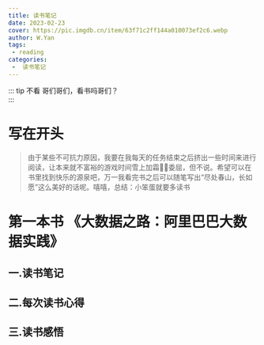 ```yaml
---
title: 读书笔记
date: 2023-02-23
cover: https://pic.imgdb.cn/item/63f71c2ff144a010073ef2c6.webp
author: W.Yan
tags:
 - reading
categories:
 -  读书笔记
---
```


::: tip 不看
哥们哥们，看书吗哥们？<br>
:::

<!-- more -->


# 写在开头

> 由于某些不可抗力原因，我要在我每天的任务结束之后挤出一些时间来进行阅读，让本来就不富裕的游戏时间雪上加霜🤦‍♀️委屈，但不说。希望可以在书里找到快乐的源泉吧，万一我看完书之后可以随笔写出“尽处春山，长如愿”这么美好的话呢。嘻嘻，总结：小笨蛋就要多读书

# 第一本书    《大数据之路：阿里巴巴大数据实践》

## 一.读书笔记

## 二.每次读书心得

## 三.读书感悟